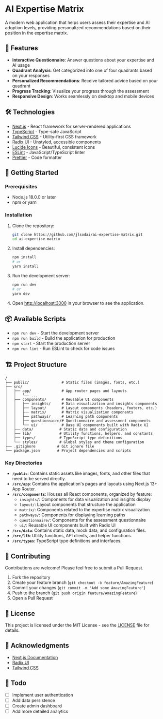 # AI Expertise Matrix

A modern web application that helps users assess their expertise and AI adoption levels, providing personalized recommendations based on their position in the expertise matrix.

## 🚀 Features

- **Interactive Questionnaire**: Answer questions about your expertise and AI usage
- **Quadrant Analysis**: Get categorized into one of four quadrants based on your responses
- **Personalized Recommendations**: Receive tailored advice based on your quadrant
- **Progress Tracking**: Visualize your progress through the assessment
- **Responsive Design**: Works seamlessly on desktop and mobile devices

## 🛠️ Technologies

- [Next.js](https://nextjs.org/) - React framework for server-rendered applications
- [TypeScript](https://www.typescriptlang.org/) - Type-safe JavaScript
- [Tailwind CSS](https://tailwindcss.com/) - Utility-first CSS framework
- [Radix UI](https://www.radix-ui.com/) - Unstyled, accessible components
- [Lucide Icons](https://lucide.dev/) - Beautiful, consistent icons
- [ESLint](https://eslint.org/) - JavaScript/TypeScript linter
- [Prettier](https://prettier.io/) - Code formatter

## 🚀 Getting Started

### Prerequisites

- Node.js 18.0.0 or later
- npm or yarn

### Installation

1. Clone the repository:
   ```bash
   git clone https://github.com/jlsodai/ai-expertise-matrix.git
   cd ai-expertise-matrix
   ```

2. Install dependencies:
   ```bash
   npm install
   # or
   yarn install
   ```

3. Run the development server:
   ```bash
   npm run dev
   # or
   yarn dev
   ```

4. Open [http://localhost:3000](http://localhost:3000) in your browser to see the application.

## 📦 Available Scripts

- `npm run dev` - Start the development server
- `npm run build` - Build the application for production
- `npm start` - Start the production server
- `npm run lint` - Run ESLint to check for code issues

## 🏗️ Project Structure

```
/
├── public/               # Static files (images, fonts, etc.)
├── src/
│   ├── app/              # App router pages and layouts
│   │   └── ...
│   ├── components/       # Reusable UI components
│   │   ├── insights/     # Data visualization and insights components
│   │   ├── layout/       # Layout components (headers, footers, etc.)
│   │   ├── matrix/       # Matrix visualization components
│   │   ├── pathways/     # Learning path components
│   │   ├── questionnaire/# Questionnaire and assessment components
│   │   └── ui/           # Base UI components built with Radix UI
│   ├── data/            # Static data and configuration
│   ├── lib/             # Utility functions, helpers, and constants
│   ├── types/           # TypeScript type definitions
│   └── styles/          # Global styles and theme configuration
├── .gitignore          # Git ignore file
└── package.json        # Project dependencies and scripts
```

### Key Directories

- **`/public`**: Contains static assets like images, fonts, and other files that need to be served directly.
- **`/src/app`**: Contains the application's pages and layouts using Next.js 13+ App Router.
- **`/src/components`**: Houses all React components, organized by feature:
  - `insights/`: Components for data visualization and insights display
  - `layout/`: Layout components that structure the application
  - `matrix/`: Components related to the expertise matrix visualization
  - `pathways/`: Components for displaying learning paths
  - `questionnaire/`: Components for the assessment questionnaire
  - `ui/`: Reusable UI components built with Radix UI
- **`/src/data`**: Contains static data, mock data, and configuration files.
- **`/src/lib`**: Utility functions, API clients, and helper functions.
- **`/src/types`**: TypeScript type definitions and interfaces.

## 🤝 Contributing

Contributions are welcome! Please feel free to submit a Pull Request.

1. Fork the repository
2. Create your feature branch (`git checkout -b feature/AmazingFeature`)
3. Commit your changes (`git commit -m 'Add some AmazingFeature'`)
4. Push to the branch (`git push origin feature/AmazingFeature`)
5. Open a Pull Request

## 📄 License

This project is licensed under the MIT License - see the [LICENSE](LICENSE) file for details.

## 🙏 Acknowledgments

- [Next.js Documentation](https://nextjs.org/docs)
- [Radix UI](https://www.radix-ui.com/)
- [Tailwind CSS](https://tailwindcss.com/)

## 📝 Todo

- [ ] Implement user authentication
- [ ] Add data persistence
- [ ] Create admin dashboard
- [ ] Add more detailed analytics